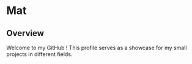 # Mat

## Overview

Welcome to my GitHub ! This profile serves as a showcase for my small projects in different fields.


